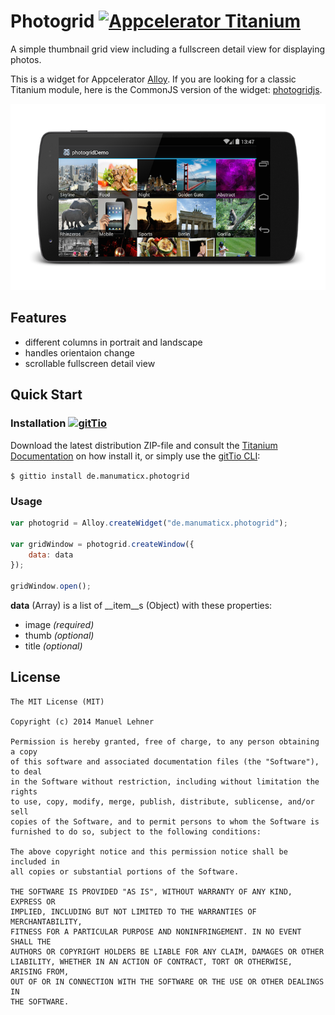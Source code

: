 # Photogrid [![Appcelerator Titanium](http://www-static.appcelerator.com/badges/alloy-git-badge-sq.png)](http://www.appcelerator.com/alloy/)

A simple thumbnail grid view including a fullscreen detail view for displaying photos.

This is a widget for Appcelerator [Alloy](http://www.appcelerator.com/platform/alloy/). If you are looking for a classic Titanium module, here is the CommonJS version of the widget: [photogridjs](https://github.com/manumaticx/photogridjs).

![](screen.png)

## Features
* different columns in portrait and landscape
* handles orientaion change
* scrollable fullscreen detail view

## Quick Start

### Installation [![gitTio](http://gitt.io/badge.png)](http://gitt.io/component/de.manumaticx.photogrid)
Download the latest distribution ZIP-file and consult the [Titanium Documentation](http://docs.appcelerator.com/titanium/latest/#!/guide/Using_a_Module) on how install it, or simply use the [gitTio CLI](http://gitt.io/cli):

`$ gittio install de.manumaticx.photogrid`

### Usage

```javascript
var photogrid = Alloy.createWidget("de.manumaticx.photogrid");

var gridWindow = photogrid.createWindow({
    data: data
});

gridWindow.open();
```
__data__ (Array) is a list of __item__s (Object) with these properties:
- image _(required)_
- thumb _(optional)_
- title _(optional)_

## License

    The MIT License (MIT)

    Copyright (c) 2014 Manuel Lehner

    Permission is hereby granted, free of charge, to any person obtaining a copy
    of this software and associated documentation files (the "Software"), to deal
    in the Software without restriction, including without limitation the rights
    to use, copy, modify, merge, publish, distribute, sublicense, and/or sell
    copies of the Software, and to permit persons to whom the Software is
    furnished to do so, subject to the following conditions:

    The above copyright notice and this permission notice shall be included in
    all copies or substantial portions of the Software.

    THE SOFTWARE IS PROVIDED "AS IS", WITHOUT WARRANTY OF ANY KIND, EXPRESS OR
    IMPLIED, INCLUDING BUT NOT LIMITED TO THE WARRANTIES OF MERCHANTABILITY,
    FITNESS FOR A PARTICULAR PURPOSE AND NONINFRINGEMENT. IN NO EVENT SHALL THE
    AUTHORS OR COPYRIGHT HOLDERS BE LIABLE FOR ANY CLAIM, DAMAGES OR OTHER
    LIABILITY, WHETHER IN AN ACTION OF CONTRACT, TORT OR OTHERWISE, ARISING FROM,
    OUT OF OR IN CONNECTION WITH THE SOFTWARE OR THE USE OR OTHER DEALINGS IN
    THE SOFTWARE.
